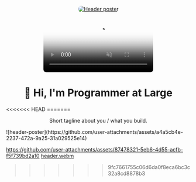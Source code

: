<!-- Top of README.md in programmeratlarge/programmeratlarge -->

<p align="center">
  <!-- Plain image fallback (always shows) -->
  <a href="https://github.com/user-attachments/assets/87478321-5eb6-4d55-acfb-f5f739bd2a10">
    <img src="https://github.com/user-attachments/assets/a4a5cb4e-2237-472a-9a25-31a029525e14" alt="Header poster" style="max-width:100%; border-radius:8px;">
  </a>
</p>

<p align="center">
  <video controls playsinline muted
         poster="https://github.com/user-attachments/assets/a4a5cb4e-2237-472a-9a25-31a029525e14"
         style="max-width:100%; height:auto; border-radius:8px;">
    <source src="https://github.com/user-attachments/assets/f423e538-9024-479c-b418-7a73ce74b500" type="video/webm">
    <source src="https://github.com/user-attachments/assets/87478321-5eb6-4d55-acfb-f5f739bd2a10"  type="video/mp4">
    Your browser does not support the video tag. Here’s a
    <a href="https://github.com/user-attachments/assets/87478321-5eb6-4d55-acfb-f5f739bd2a10">direct link</a>.
  </video>
</p>

<h1 align="center">👋 Hi, I'm Programmer at Large</h1>
<<<<<<< HEAD
=======
<p align="center">Short tagline about you / what you build.</p>
![header-poster](https://github.com/user-attachments/assets/a4a5cb4e-2237-472a-9a25-31a029525e14)


https://github.com/user-attachments/assets/87478321-5eb6-4d55-acfb-f5f739bd2a10
[header.webm](https://github.com/user-attachments/assets/f423e538-9024-479c-b418-7a73ce74b500)

>>>>>>> 9fc7661755c06d6da0f8eca6bc3c32a8cd8878b3
